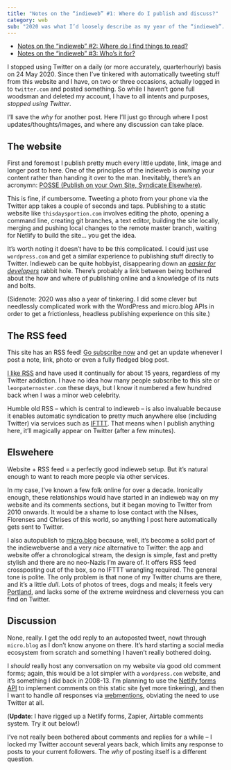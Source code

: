 ```yaml
---
title: "Notes on the “indieweb” #1: Where do I publish and discuss?"
category: web
sub: "2020 was what I’d loosely describe as my year of the “indieweb”. As to what that means, I’m not sure – it’s pleasingly undefined. I can say I stopped using the huge corporate opiniongrinding leviathan known as Twitter, and began publishing to this website first."
---
```


- [Notes on the “indieweb” #2: Where do I find things to read?](/posts/indiewebish-2/)
- [Notes on the “indieweb” #3: Who’s it for?](/posts/indiewebish-3/)

I stopped using Twitter on a daily (or more accurately, quarterhourly) basis on 24 May 2020. Since then I’ve tinkered with automatically tweeting stuff from this website and I have, on two or three occasions, actually logged in to `twitter.com` and posted something. So while I haven’t gone full woodsman and deleted my account, I have to all intents and purposes, _stopped using Twitter_.

I’ll save the _why_ for another post. Here I’ll just go through where I post updates/thoughts/images, and where any discussion can take place.

## The website

First and foremost I publish pretty much every little update, link, image and longer post to here. One of the principles of the indieweb is _owning_ your content rather than handing it over to the man. Inevitably, there’s an acronymn: [POSSE (Publish on your Own Site, Syndicate Elsewhere)](https://indieweb.org/POSSE).

This is fine, if cumbersome. Tweeting a photo from your phone via the Twitter app takes a couple of seconds and taps. Publishing to a static website like `thisdaysportion.com` involves editing the photo, opening a command line, creating git branches, a text editor, building the site locally, merging and pushing local changes to the remote master branch, waiting for Netlify to build the site... you get the idea.

It’s worth noting it doesn’t have to be this complicated. I could just use `wordpress.com` and get a similar experience to publishing stuff directly to Twitter. Indieweb can be quite hobbyist, disappearing down an [_easier for developers_](https://fvsch.com/static-site-generators) rabbit hole. There’s probably a link between being bothered about the how and where of publishing online and a knowledge of its nuts and bolts.

(Sidenote: 2020 was also a year of tinkering. I did some clever but needlessly complicated work with the WordPress and micro.blog APIs in order to get a frictionless, headless publishing experience on this site.)

## The RSS feed

This site has an RSS feed! [Go subscribe now](/feed/index.xml) and get an update whenever I post a note, link, photo or even a fully fledged blog post.

[I like RSS](/about/what-is-rss) and have used it continually for about 15 years, regardless of my Twitter addiction. I have no idea how many people subscribe to this site or `leonpaternoster.com` these days, but I know it numbered a few hundred back when I was a minor web celebrity.

Humble old RSS – which is central to indieweb – is also invaluable because it enables automatic syndication to pretty much anywhere else (including Twitter) via services such as [IFTTT](https://ifttt.com). That means when I publish anything here, it’ll magically appear on Twitter (after a few minutes).

## Elswehere

Website + RSS feed = a perfectly good indieweb setup. But it’s natural enough to want to reach more people via other services.

In my case, I’ve known a few folk online for over a decade. Ironically enough, these relationships would have started in an indieweb way on my website and its comments sections, but it began moving to Twitter from 2010 onwards. It would be a shame to lose contact with the Nilses, Florenses and Chrises of this world, so anything I post here automatically gets sent to Twitter.

I also autopublish to [micro.blog](https://leonp.micro.blog) because, well, it’s become a solid part of the indiewebverse and a very _nice_ alternative to Twitter: the app and website offer a chronological stream, the design is simple, fast and pretty stylish and there are no neo-Nazis I’m aware of. It offers RSS feed crossposting out of the box, so no IFTTT wrangling required. The general tone is polite. The only problem is that none of my Twitter chums are there, and it’s a little _dull_. Lots of photos of trees, dogs and meals; it feels very [Portland](https://en.wikipedia.org/wiki/Portland,_Oregon), and lacks some of the extreme weirdness and cleverness you can find on Twitter.

## Discussion

None, really. I get the odd reply to an autoposted tweet, nowt through `micro.blog` as I don’t know anyone on there. It’s hard starting a social media ecosystem from scratch and something I haven’t really bothered doing.

I _should_ really host any conversation on my website via good old comment forms; again, this would be a lot simpler with a `wordpress.com` website, and it’s something I did back in 2008-13. I’m planning to use the [Netlify forms API](https://open-api.netlify.com/#tag/form) to implement comments on this static site (yet more tinkering), and then I want to handle _all_ responses via [webmentions](https://indieweb.org/webmention.io), obviating the need to use Twitter at all.

(**Update**: I have rigged up a Netlify forms, Zapier, Airtable comments system. Try it out below!)

I’ve not really been bothered about comments and replies for a while – I locked my Twitter account several years back, which limits any response to posts to your current followers. The _why_ of posting itself is a different question.








